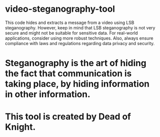 # video-steganography-tool
This code hides and extracts a message from a video using LSB steganography. However, keep in mind that LSB steganography is not very secure and might not be suitable for sensitive data. For real-world applications, consider using more robust techniques. Also, always ensure compliance with laws and regulations regarding data privacy and security.
# Steganography is the art of hiding the fact that communication is taking place, by hiding information in other information.
# This tool is created by Dead of Knight.
